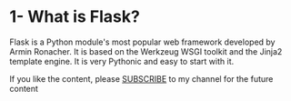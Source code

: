 # 1- What is Flask?

Flask is a Python module's most popular web framework developed by Armin Ronacher. It is based on the Werkzeug WSGI toolkit and the Jinja2 template engine. It is very Pythonic and easy to start with it.

<p>If you like the content, please <a target="_blank" href="https://www.youtube.com/channel/UCpbWlHEqBSnJb6i4UemXQpA?sub_confirmation=1">SUBSCRIBE</a> to my channel for the future content</p>